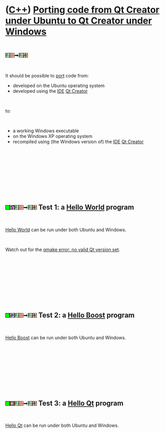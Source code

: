 
 

 

 

 

 

([C++](Cpp.md)) [Porting code from Qt Creator under Ubuntu to Qt Creator under Windows](CppPortQtCreatorUbuntuToQtCreatorWindows.md)
======================================================================================================================================

 

![Qt
Creator](PicQtCreator.png)![Ubuntu](PicUbuntu.png)![to](PicTo.png)![Qt
Creator](PicQtCreator.png)![Windows](PicWindows.png)

 

It should be possible to [port](CppPort.md) code from:

-   developed on the Ubuntu operating system
-   developed using the [IDE](CppIde.md) [Qt Creator](CppQtCreator.md)

 

to:

 

-   a working Windows executable
-   on the Windows XP operating system
-   recompiled using (the Windows version of) the [IDE](CppIde.md) [Qt
    Creator](CppQtCreator.md)

 

 

 

 

 

![OKAY](PicGreen.png)![STL](PicStl.png)![Qt Creator](PicQtCreator.png)![Ubuntu](PicUbuntu.png)![to](PicTo.png)![Qt Creator](PicQtCreator.png)![Windows](PicWindows.png) Test 1: a [Hello World](CppHelloWorld.md) program
--------------------------------------------------------------------------------------------------------------------------------------------------------------------------------------------------------------------------

 

[Hello World](CppHelloQt.md) can be run under both Ubuntu and Windows.

 

Watch out for the [qmake error: no valid Qt version
set](CppQmakeErrorNoValidQtVersionSet.md).

 

 

 

 

 

![OKAY](PicGreen.png)![Boost](PicBoost.png)![Qt Creator](PicQtCreator.png)![Ubuntu](PicUbuntu.png)![to](PicTo.png)![Qt Creator](PicQtCreator.png)![Windows](PicWindows.png) Test 2: a [Hello Boost](CppHelloBoost.md) program
------------------------------------------------------------------------------------------------------------------------------------------------------------------------------------------------------------------------------

 

[Hello Boost](CppHelloBoost.md) can be run under both Ubuntu and
Windows.

 

 

 

 

 

![OKAY](PicGreen.png)![GUI](PicGui.png)![Qt Creator](PicQtCreator.png)![Ubuntu](PicUbuntu.png)![to](PicTo.png)![Qt Creator](PicQtCreator.png)![Windows](PicWindows.png) Test 3: a [Hello Qt](CppHelloQt.md) program
--------------------------------------------------------------------------------------------------------------------------------------------------------------------------------------------------------------------

 

[Hello Qt](CppHelloQt.md) can be run under both Ubuntu and Windows.

 

 

 

 

 

 

